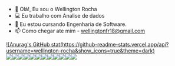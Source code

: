- 👋 Olá!, Eu sou o Wellington Rocha
- 💻 Eu trabalho com Analise de dados
- 🌱 Eu estou cursando Engenharia de Software.
- 📫 Como chegar ate mim - wellingtonfr18@gmail.com
<div>
  <a href="https://github.com/Wellingto-Rocha">
![Anurag's GitHub stat(https://github-readme-stats.vercel.app/api?username=wellington-rocha&show_icons=true&theme=dark)
</div>
<div>
<a href="https://www.youtube.com/@wellingtonrocha1386 target="_blank"><img src="https://img.shields.io/badge/WhatsApp-25D366?style=for-the-badge&logo=whatsapp&logoColor=white
<a href="https://www.youtube.com/@wellingtonrocha1386 target="_blank"><img src="https://img.shields.io/badge/Gmail-D14836?style=for-the-badge&logo=gmail&logoColor=white
<a href="https://www.youtube.com/@wellingtonrocha1386 target="_blank"><img src="https://img.shields.io/badge/LinkedIn-0077B5?style=for-the-badge&logo=linkedin&logoColor=white
<a href="https://www.youtube.com/@wellingtonrocha1386 target="_blank"><img src="https://img.shields.io/badge/Instagram-E4405F?style=for-the-badge&logo=instagram&logoColor=white
<a href="https://www.youtube.com/@wellingtonrocha1386 target="_blank"><img src="https://img.shields.io/badge/Gmail-D14836?style=for-the-badge&logo=gmail&logoColor=white
<a href="https://www.youtube.com/@wellingtonrocha1386 target="_blank"><img src="https://img.shields.io/badge/YouTube-FF0000?style=for-the-badge&logo=youtube&logoColor=white</div>
<a href="https://www.youtube.com/@wellingtonrocha1386 target="_blank"><img src="https://img.shields.io/badge/WhatsApp-25D366?style=for-the-badge&logo=whatsapp&logoColor=white
<a href="https://www.youtube.com/@wellingtonrocha1386 target="_blank"><img src="https://img.shields.io/badge/Gmail-D14836?style=for-the-badge&logo=gmail&logoColor=white
<a href="https://www.linkedin.com/in/wellfrocha target="_blank"><img src="https://img.shields.io/badge/LinkedIn-0077B5?style=for-the-badge&logo=linkedin&logoColor=white
<a href="https://www.instagram.com/wellington_frocha/ target="_blank"><img src="https://img.shields.io/badge/Instagram-E4405F?style=for-the-badge&logo=instagram&logoColor=white
<a href="https://wellingtonfr18@gmail.com target="_blank"><img src="https://img.shields.io/badge/Gmail-D14836?style=for-the-badge&logo=gmail&logoColor=white"
<a href="https://www.youtube.com/@wellingtonrocha1386 target="_blank"><img src="https://img.shields.io/badge/YouTube-FF0000?style=for-the-badge&logo=youtube&logoColor=white"
</div>
